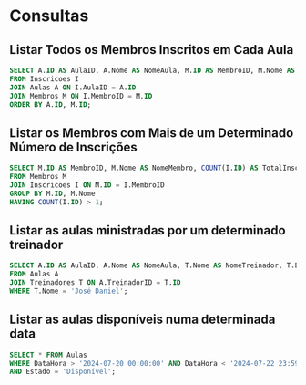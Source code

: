 # Consultas

## Listar Todos os Membros Inscritos em Cada Aula

```sql
SELECT A.ID AS AulaID, A.Nome AS NomeAula, M.ID AS MembroID, M.Nome AS NomeMembro
FROM Inscricoes I
JOIN Aulas A ON I.AulaID = A.ID
JOIN Membros M ON I.MembroID = M.ID
ORDER BY A.ID, M.ID;
```

## Listar os Membros com Mais de um Determinado Número de Inscrições
```sql
SELECT M.ID AS MembroID, M.Nome AS NomeMembro, COUNT(I.ID) AS TotalInscricoes
FROM Membros M
JOIN Inscricoes I ON M.ID = I.MembroID
GROUP BY M.ID, M.Nome
HAVING COUNT(I.ID) > 1; 
```
## Listar as aulas ministradas por um determinado treinador
```sql
SELECT A.ID AS AulaID, A.Nome AS NomeAula, T.Nome AS NomeTreinador, T.Especialidade
FROM Aulas A
JOIN Treinadores T ON A.TreinadorID = T.ID
WHERE T.Nome = 'José Daniel';
```
## Listar as aulas disponíveis numa determinada data
```sql
SELECT * FROM Aulas
WHERE DataHora > '2024-07-20 00:00:00' AND DataHora < '2024-07-22 23:59:59'
AND Estado = 'Disponível';
```
